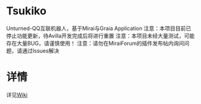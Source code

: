 # Tsukiko

Unturned-QQ互联机器人，基于Mirai与Graia Application
注意：本项目目前已停止功能更新，待Avilla开发完成后将进行重置
注意：本项目未经大量测试，可能存在大量BUG，请谨慎使用！
注意：请勿在MiraiForum的插件发布帖内询问问题，请通过Issues解决

# 详情

详见[Wiki](https://github.com/0x7FFFFF/Tsukiko/wiki)
